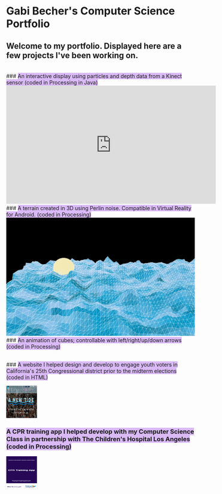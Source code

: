 # **Gabi Becher's Computer Science Portfolio**

## <span>Welcome to my portfolio. Displayed here are a few projects I've been working on.</span>

<br>
### <span style="background-color:#D9B9F6">An interactive display using particles and depth data from a Kinect sensor (coded in Processing in Java)</span>

<!--<img src="Kinect.png">-->
<iframe width="560" height="315" src="https://www.youtube.com/embed/8Jt3yuVapsU" frameborder="0" allow="accelerometer; autoplay; encrypted-media; gyroscope; picture-in-picture" allowfullscreen></iframe>

<br>
### <span style="background-color:#D9B9F6">A terrain created in 3D using Perlin noise. Compatible in Virtual Reality for Android. (coded in Processing)</span>

<img src="demoTerrain.png">

<script src="processing.min.js"></script>
<!--<canvas data-processing-sources="terrain/Sphere.pde terrain/terrain.pde"
    style="display:block; margin-left:auto; margin-right:auto;"></canvas>-->

<br>
### <span style="background-color:#D9B9F6">An animation of cubes; controllable with left/right/up/down arrows (coded in Processing)</span>

<script src="processing.min.js"></script>
<canvas data-processing-sources="ProjCube/Cube.pde ProjCube/ProjCube.pde"
    style="display:block; margin-left:auto; margin-right:auto;"></canvas>

<br>
### <span style="background-color:#D9B9F6">A website I helped design and develop to engage youth voters in California's 25th Congressional district prior to the midterm elections (coded in HTML)</span>

<a href="https://www.anewtide.org/"><img src="NewTide.png" style="width:82px; height:86px"></a>

### <span style="background-color:#D9B9F6">A CPR training app I helped develop with my Computer Science Class in partnership with The Children's Hospital Los Angeles (coded in Processing)</span>

<a href="https://kyrakraft.github.io/cprtrainingapp/"><img src="CPRApp.png" style="width:82px; height:86px"></a>
